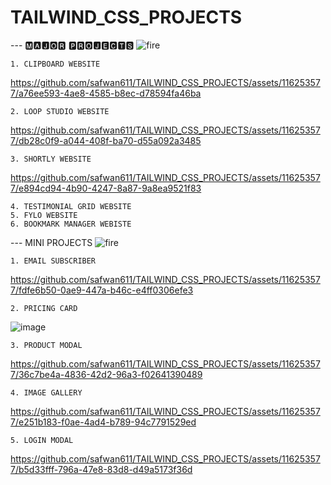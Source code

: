 # TAILWIND_CSS_PROJECTS

--- 🅼🅰🅹🅾🆁 🅿🆁🅾🅹🅴🅲🆃🆂 ![fire](https://github.com/safwan611/TAILWIND_CSS_PROJECTS/assets/116253577/f63c35a4-4f76-4d0b-9c48-62eb60b5b3de)

    1. CLIPBOARD WEBSITE
    
https://github.com/safwan611/TAILWIND_CSS_PROJECTS/assets/116253577/a76ee593-4ae8-4585-b8ec-d78594fa46ba
   
    2. LOOP STUDIO WEBSITE
    
https://github.com/safwan611/TAILWIND_CSS_PROJECTS/assets/116253577/db28c0f9-a044-408f-ba70-d55a092a3485
    
    3. SHORTLY WEBSITE
    
https://github.com/safwan611/TAILWIND_CSS_PROJECTS/assets/116253577/e894cd94-4b90-4247-8a87-9a8ea9521f83
    
    4. TESTIMONIAL GRID WEBSITE
    5. FYLO WEBSITE
    6. BOOKMARK MANAGER WEBISTE
   
--- MINI PROJECTS ![fire](https://github.com/safwan611/TAILWIND_CSS_PROJECTS/assets/116253577/f63c35a4-4f76-4d0b-9c48-62eb60b5b3de)

    1. EMAIL SUBSCRIBER
    
https://github.com/safwan611/TAILWIND_CSS_PROJECTS/assets/116253577/fdfe6b50-0ae9-447a-b46c-e4ff0306efe3

    2. PRICING CARD
    
![image](https://github.com/safwan611/TAILWIND_CSS_PROJECTS/assets/116253577/7b7afca9-e56a-4a8c-aa54-b7eb35838c81)    
    
    3. PRODUCT MODAL
    
https://github.com/safwan611/TAILWIND_CSS_PROJECTS/assets/116253577/36c7be4a-4836-42d2-96a3-f02641390489
    
    
    4. IMAGE GALLERY 
    
https://github.com/safwan611/TAILWIND_CSS_PROJECTS/assets/116253577/e251b183-f0ae-4ad4-b789-94c7791529ed
    
    
    5. LOGIN MODAL 
    

https://github.com/safwan611/TAILWIND_CSS_PROJECTS/assets/116253577/b5d33fff-796a-47e8-83d8-d49a5173f36d

